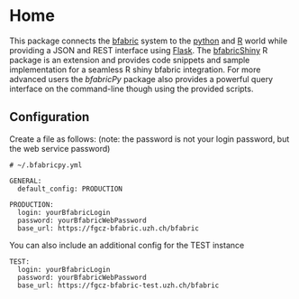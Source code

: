 # Home

This package connects the [bfabric](https://fgcz-bfabric.uzh.ch/bfabric/) system to the [python](https://www.python.org/) and [R](https://cran.r-project.org/) world while providing a JSON and REST interface using [Flask](https://www.fullstackpython.com).
The [bfabricShiny](https://github.com/cpanse/bfabricShiny) R package is an extension and provides code snippets and sample implementation for a seamless R shiny bfabric integration.
For more advanced users the *bfabricPy* package also provides a powerful query interface on the command-line though using the provided scripts.

## Configuration

Create a file as follows: (note: the password is not your login password, but the web service password)

```{yaml}
# ~/.bfabricpy.yml

GENERAL:
  default_config: PRODUCTION

PRODUCTION:
  login: yourBfabricLogin
  password: yourBfabricWebPassword
  base_url: https://fgcz-bfabric.uzh.ch/bfabric
```

You can also include an additional config for the TEST instance

```{yaml}
TEST:
  login: yourBfabricLogin
  password: yourBfabricWebPassword
  base_url: https://fgcz-bfabric-test.uzh.ch/bfabric
```
